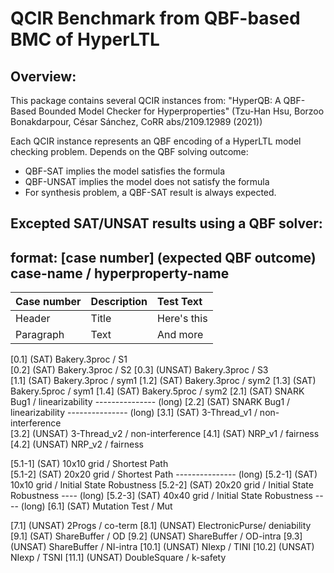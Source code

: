 # QCIR Benchmark from QBF-based BMC of HyperLTL

## Overview:
This package contains several QCIR instances from:
  "HyperQB: A QBF-Based Bounded Model Checker for Hyperproperties"
  (Tzu-Han Hsu, Borzoo Bonakdarpour, César Sánchez, CoRR abs/2109.12989 (2021))

Each QCIR instance represents an QBF encoding of a HyperLTL model checking problem.
Depends on the QBF solving outcome:
  - QBF-SAT   implies the model satisfies the formula
  - QBF-UNSAT implies the model does not satisfy the formula
  - For synthesis problem, a QBF-SAT result is always expected.

## Excepted SAT/UNSAT results using a QBF solver:
## format: [case number] (expected QBF outcome) case-name / hyperproperty-name


| Case number | Description | Test Text     |
| :---        | :----       | :----         |
| Header      | Title       | Here's this   |
| Paragraph   | Text        | And more      |

[0.1]   (SAT)    Bakery.3proc  / S1  
[0.2]   (SAT)    Bakery.3proc  / S2
[0.3]   (UNSAT)  Bakery.3proc  / S3  
[1.1]   (SAT)    Bakery.3proc  / sym1
[1.2]   (SAT)    Bakery.3proc  / sym2
[1.3]   (SAT)    Bakery.5proc  / sym1
[1.4]   (SAT)    Bakery.5proc  / sym2
[2.1]   (SAT)    SNARK Bug1    / linearizability --------------- (long)
[2.2]   (SAT)    SNARK Bug1    / linearizability --------------- (long)
[3.1]   (SAT)    3-Thread_v1   / non-interference     
[3.2]   (UNSAT)  3-Thread_v2   / non-interference
[4.1]   (SAT)    NRP_v1        / fairness
[4.2]   (UNSAT)  NRP_v2        / fairness


[5.1-1] (SAT)    10x10 grid     / Shortest Path  
[5.1-2] (SAT)    20x20 grid     / Shortest Path --------------- (long)
[5.2-1] (SAT)    10x10 grid     / Initial State Robustness
[5.2-2] (SAT)    20x20 grid     / Initial State Robustness ---- (long)
[5.2-3] (SAT)    40x40 grid     / Initial State Robustness ---- (long)
[6.1]   (SAT)    Mutation Test  / Mut


[7.1]   (UNSAT)  2Progs         / co-term
[8.1]   (UNSAT)  ElectronicPurse/ deniability
[9.1]   (SAT)    ShareBuffer    / OD
[9.2]   (UNSAT)  ShareBuffer    / OD-intra
[9.3]   (UNSAT)  ShareBuffer    / NI-intra
[10.1]  (UNSAT)  NIexp          / TINI
[10.2]  (UNSAT)  NIexp          / TSNI
[11.1]  (UNSAT)  DoubleSquare   / k-safety
